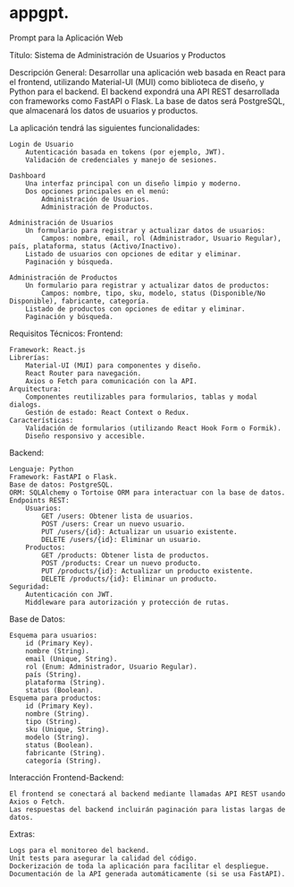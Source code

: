# appgpt.

Prompt para la Aplicación Web

Título: Sistema de Administración de Usuarios y Productos

Descripción General:
Desarrollar una aplicación web basada en React para el frontend, utilizando Material-UI (MUI) como biblioteca de diseño, y Python para el backend. El backend expondrá una API REST desarrollada con frameworks como FastAPI o Flask. La base de datos será PostgreSQL, que almacenará los datos de usuarios y productos.

La aplicación tendrá las siguientes funcionalidades:

    Login de Usuario
        Autenticación basada en tokens (por ejemplo, JWT).
        Validación de credenciales y manejo de sesiones.

    Dashboard
        Una interfaz principal con un diseño limpio y moderno.
        Dos opciones principales en el menú:
            Administración de Usuarios.
            Administración de Productos.

    Administración de Usuarios
        Un formulario para registrar y actualizar datos de usuarios:
            Campos: nombre, email, rol (Administrador, Usuario Regular), país, plataforma, status (Activo/Inactivo).
        Listado de usuarios con opciones de editar y eliminar.
        Paginación y búsqueda.

    Administración de Productos
        Un formulario para registrar y actualizar datos de productos:
            Campos: nombre, tipo, sku, modelo, status (Disponible/No Disponible), fabricante, categoría.
        Listado de productos con opciones de editar y eliminar.
        Paginación y búsqueda.

Requisitos Técnicos:
Frontend:

    Framework: React.js
    Librerías:
        Material-UI (MUI) para componentes y diseño.
        React Router para navegación.
        Axios o Fetch para comunicación con la API.
    Arquitectura:
        Componentes reutilizables para formularios, tablas y modal dialogs.
        Gestión de estado: React Context o Redux.
    Características:
        Validación de formularios (utilizando React Hook Form o Formik).
        Diseño responsivo y accesible.

Backend:

    Lenguaje: Python
    Framework: FastAPI o Flask.
    Base de datos: PostgreSQL.
    ORM: SQLAlchemy o Tortoise ORM para interactuar con la base de datos.
    Endpoints REST:
        Usuarios:
            GET /users: Obtener lista de usuarios.
            POST /users: Crear un nuevo usuario.
            PUT /users/{id}: Actualizar un usuario existente.
            DELETE /users/{id}: Eliminar un usuario.
        Productos:
            GET /products: Obtener lista de productos.
            POST /products: Crear un nuevo producto.
            PUT /products/{id}: Actualizar un producto existente.
            DELETE /products/{id}: Eliminar un producto.
    Seguridad:
        Autenticación con JWT.
        Middleware para autorización y protección de rutas.

Base de Datos:

    Esquema para usuarios:
        id (Primary Key).
        nombre (String).
        email (Unique, String).
        rol (Enum: Administrador, Usuario Regular).
        país (String).
        plataforma (String).
        status (Boolean).
    Esquema para productos:
        id (Primary Key).
        nombre (String).
        tipo (String).
        sku (Unique, String).
        modelo (String).
        status (Boolean).
        fabricante (String).
        categoría (String).

Interacción Frontend-Backend:

    El frontend se conectará al backend mediante llamadas API REST usando Axios o Fetch.
    Las respuestas del backend incluirán paginación para listas largas de datos.

Extras:

    Logs para el monitoreo del backend.
    Unit tests para asegurar la calidad del código.
    Dockerización de toda la aplicación para facilitar el despliegue.
    Documentación de la API generada automáticamente (si se usa FastAPI).